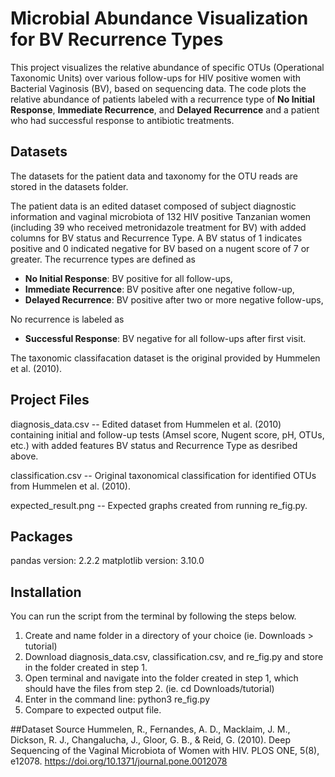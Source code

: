 # Microbial Abundance Visualization for BV Recurrence Types
This project visualizes the relative abundance of specific OTUs (Operational Taxonomic Units) over various follow-ups for HIV positive women with Bacterial Vaginosis (BV), based on sequencing data. The code plots the relative abundance of patients labeled with a recurrence type of **No Initial Response**, **Immediate Recurrence**, and **Delayed Recurrence** and a patient who had successful response to antibiotic treatments.

## Datasets
The datasets for the patient data and taxonomy for the OTU reads are stored in the datasets folder.

The patient data is an edited dataset composed of subject diagnostic information and vaginal microbiota of 132 HIV positive Tanzanian women (including 39 who received metronidazole treatment for BV) with added columns for BV status and Recurrence Type. A BV status of 1 indicates positive and 0 indicated negative for BV based on a nugent score of 7 or greater. The recurrence types are defined as 
- **No Initial Response**: BV positive for all follow-ups,
- **Immediate Recurrence**: BV positive after one negative follow-up,
- **Delayed Recurrence**: BV positive after two or more negative follow-ups,

No recurrence is labeled as
- **Successful Response**: BV negative for all follow-ups after first visit.

The taxonomic classifacation dataset is the original provided by Hummelen et al. (2010). 

## Project Files
diagnosis_data.csv -- Edited dataset from Hummelen et al. (2010) containing initial and follow-up tests (Amsel score, Nugent score, pH, OTUs, etc.) with added features BV status and Recurrence Type as desribed above. 

classification.csv -- Original taxonomical classification for identified OTUs from Hummelen et al. (2010). 

expected_result.png -- Expected graphs created from running re_fig.py. 

## Packages 
pandas version: 2.2.2
matplotlib version: 3.10.0

## Installation 
You can run the script from the terminal by following the steps below. 
1. Create and name folder in a directory of your choice (ie. Downloads > tutorial)
2. Download diagnosis_data.csv, classification.csv, and re_fig.py and store in the folder created in step 1.
3. Open terminal and navigate into the folder created in step 1, which should have the files from step 2. (ie. cd Downloads/tutorial)
4. Enter in the command line: python3 re_fig.py
5. Compare to expected output file.
   


##Dataset Source
Hummelen, R., Fernandes, A. D., Macklaim, J. M., Dickson, R. J., Changalucha, J., Gloor, G. B., & Reid, G. (2010). Deep Sequencing of the Vaginal Microbiota of Women with HIV. PLOS ONE, 5(8), e12078. https://doi.org/10.1371/journal.pone.0012078 



